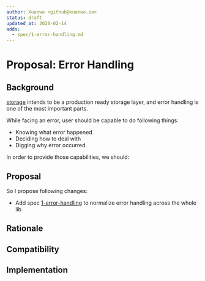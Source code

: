 ```yaml
---
author: Xuanwo <github@xuanwo.io>
status: draft
updated_at: 2020-02-14
adds:
  - spec/1-error-handling.md
---
```


# Proposal: Error Handling

## Background

[storage](https://github.com/Xuanwo/storage) intends to be a production ready storage layer, and error handling is one of the most important parts. 

While facing an error, user should be capable to do following things: 

- Knowing what error happened
- Deciding how to deal with
- Digging why error occurred

In order to provide those capabilities, we should:



## Proposal

So I propose following changes:

- Add spec [1-error-handling](../spec/1-error-handling.md) to normalize error handling across the whole lib

## Rationale


## Compatibility


## Implementation

